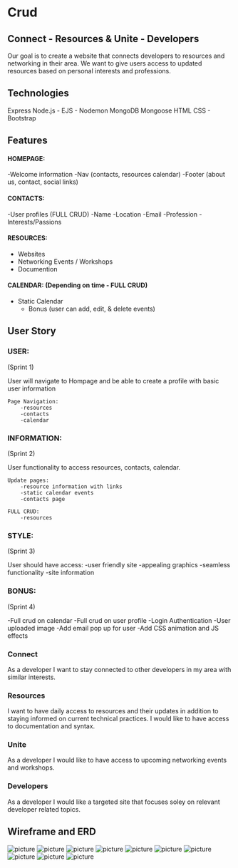 # Crud
## Connect - Resources & Unite - Developers

Our goal is to create a website that connects developers to resources and networking in their area. We want to give users access to updated resources based on personal interests and professions.

## Technologies 
Express
Node.js - EJS - Nodemon
MongoDB
Mongoose
HTML
CSS - Bootstrap

## Features
#### HOMEPAGE: 
-Welcome information
-Nav (contacts, resources calendar)
-Footer (about us, contact, social links)

#### CONTACTS:
-User profiles (FULL CRUD)
    -Name
    -Location
    -Email
    -Profession
    -Interests/Passions

#### RESOURCES:
- Websites
- Networking Events / Workshops
- Documention

#### CALENDAR: (Depending on time - FULL CRUD)
- Static Calendar 
    - Bonus (user can add, edit, & delete events)

## User Story

### USER: 
(Sprint 1)

User will navigate to Hompage and be able to create a profile with basic user information

    Page Navigation:  
        -resources 
        -contacts
        -calendar

### INFORMATION:
(Sprint 2)

User functionality to access resources, contacts, calendar. 

    Update pages:
        -resource information with links
        -static calendar events
        -contacts page 

    FULL CRUD:
        -resources

### STYLE: 
(Sprint 3)

User should have access: 
    -user friendly site 
    -appealing graphics 
    -seamless functionality
    -site information

### BONUS: 
(Sprint 4)

-Full crud on calendar
-Full crud on user profile
-Login Authentication 
-User uploaded image
-Add email pop up for user
-Add CSS animation and JS effects


### Connect
As a developer I want to stay connected to other developers in my area with similar interests. 

### Resources
I want to have daily access to resources and their updates in addition to staying informed on current technical practices. I would like to have access to documentation and syntax.

### Unite 
As a developer I would like to have access to upcoming networking events and workshops. 

### Developers 
As a developer I would like a targeted site that focuses soley on relevant developer related topics. 

## Wireframe and ERD
![picture](public/photos/wireframe/W1.jpg)
![picture](public/photos/wireframe/W11.jpg)
![picture](public/photos/wireframe/W2.jpg)
![picture](public/photos/wireframe/W3.jpg)
![picture](public/photos/wireframe/W4.jpg)
![picture](public/photos/wireframe/W5.jpg)
![picture](public/photos/wireframe/W7.jpg)
![picture](public/photos/wireframe/W8.jpg)
![picture](public/photos/wireframe/W9.jpg)
![picture](public/photos/wireframe/W10.jpg)


